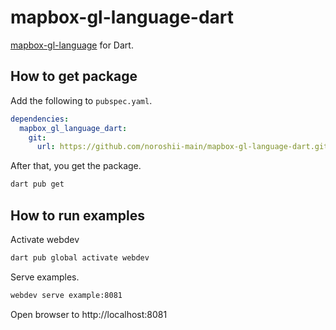 # mapbox-gl-language-dart

[mapbox-gl-language](https://github.com/mapbox/mapbox-gl-language) for Dart.

## How to get package

Add the following to `pubspec.yaml`.

```yaml:pubspec.yaml
dependencies:
  mapbox_gl_language_dart:
    git:
      url: https://github.com/noroshii-main/mapbox-gl-language-dart.git
```

After that, you get the package.

```bash
dart pub get
```

## How to run examples

Activate webdev

```bash
dart pub global activate webdev
```

Serve examples.

```bash
webdev serve example:8081
```

Open browser to http://localhost:8081

